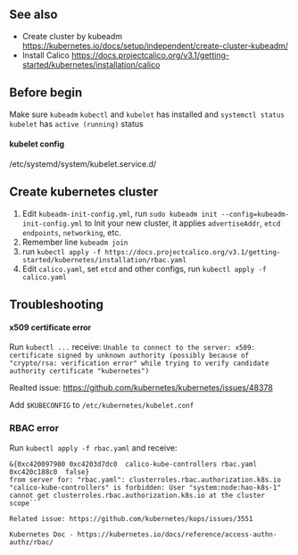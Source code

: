 ## See also
- Create cluster by kubeadm
https://kubernetes.io/docs/setup/independent/create-cluster-kubeadm/
- Install Calico
https://docs.projectcalico.org/v3.1/getting-started/kubernetes/installation/calico

## Before begin
Make sure `kubeadm` `kubectl` and `kubelet` has installed and `systemctl status kubelet` has `active (running)` status

#### kubelet config
/etc/systemd/system/kubelet.service.d/

## Create kubernetes cluster
1. Edit `kubeadm-init-config.yml`, run `sudo kubeadm init --config=kubeadm-init-config.yml` to Init your new cluster, it applies `advertiseAddr`, `etcd endpoints`, `networking`, etc.
2. Remember line `kubeadm join`
3. run `kubectl apply -f https://docs.projectcalico.org/v3.1/getting-started/kubernetes/installation/rbac.yaml`
4. Edit `calico.yaml`, set `etcd` and other configs, run `kubectl apply -f calico.yaml`

## Troubleshooting
#### x509 certificate error
Run `kubectl ...` receive:
```Unable to connect to the server: x509: certificate signed by unknown authority (possibly because of "crypto/rsa: verification error" while trying to verify candidate authority certificate "kubernetes")```

Realted issue: https://github.com/kubernetes/kubernetes/issues/48378

Add `$KUBECONFIG` to `/etc/kubernetes/kubelet.conf`

### RBAC error
Run `kubectl apply -f rbac.yaml` and receive:
```Error from server (Forbidden): error when retrieving current configuration of:
&{0xc420097980 0xc4203d7dc0  calico-kube-controllers rbac.yaml 0xc420c188c0  false}
from server for: "rbac.yaml": clusterroles.rbac.authorization.k8s.io "calico-kube-controllers" is forbidden: User "system:node:hao-k8s-1" cannot get clusterroles.rbac.authorization.k8s.io at the cluster scope```

Related issue: https://github.com/kubernetes/kops/issues/3551

Kubernetes Doc - https://kubernetes.io/docs/reference/access-authn-authz/rbac/


